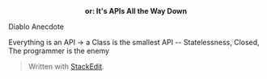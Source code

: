 <center><b>or: It's APIs All the Way Down</b></center>

Diablo Anecdote



Everything is an API
-> a Class is the smallest API
-- Statelessness, Closed, The programmer is the enemy

> Written with [StackEdit](https://stackedit.io/).
<!--stackedit_data:
eyJoaXN0b3J5IjpbMTE0NTY2MjkwM119
-->